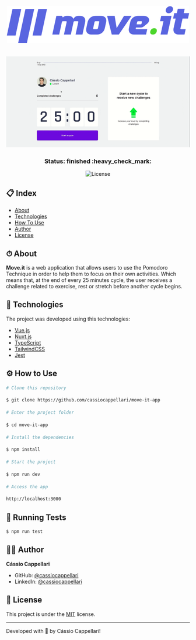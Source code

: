 <h1 align="center">
    <img src="./static/logo-full.svg">
</h1>

<h2 align="center">
    <img src="./static/move-it-example.gif">
</h2>

<h3 align="center"> 
	Status: finished :heavy_check_mark:
</h3>

<p align="center">

<img alt="License" src="https://img.shields.io/badge/license-MIT-brightgreen">

</p>

## 📋 Index

- [About](#-about)
- [Technologies](#-technologies)
- [How To Use](#-how-to-use)
- [Author](#-author)
- [License](#-license)

## ⏱ About

**Move.it** is a web application that allows users to use the Pomodoro Technique in order to help them to focus on their own activities. Which means that, at the end of every 25 minutes cycle, the user receives a challenge related to exercise, rest or stretch before another cycle begins.

## 🤖 Technologies

The project was developed using this technologies:

- [Vue.js](https://vuejs.org/)
- [Nuxt.js](https://nuxtjs.org/)
- [TypeScript](https://www.typescriptlang.org/)
- [TailwindCSS](https://tailwindcss.com/)
- [Jest](https://jestjs.io/)

## ⚙ How to Use

```bash
# Clone this repository

$ git clone https://github.com/cassiocappellari/move-it-app

# Enter the project folder

$ cd move-it-app

# Install the dependencies

$ npm install

# Start the project

$ npm run dev

# Access the app

http://localhost:3000

```

## 🔬 Running Tests

```bash
$ npm run test
```

## 👨‍🚀 Author

**Cássio Cappellari**

- GitHub: [@cassiocappellari](https://github.com/cassiocappellari)
- LinkedIn: [@cassiocappellari](https://www.linkedin.com/in/cassiocappellari/)

## 📝 License

This project is under the [MIT](./LICENSE) license.

---

Developed with 💜 by Cássio Cappellari!
